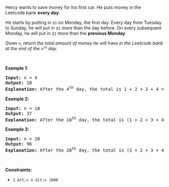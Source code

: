 Hercy wants to save money for his first car. He puts money in the Leetcode&nbsp;bank __every day__.

He starts by putting in `` $1 `` on Monday, the first day. Every day from Tuesday to Sunday, he will put in `` $1 `` more than the day before. On every subsequent Monday, he will put in `` $1 `` more than the __previous Monday__.<span style="display: none;"> </span>

Given `` n ``, return _the total amount of money he will have in the Leetcode bank at the end of the _<code>n<sup>th</sup></code>_ day._

&nbsp;

__Example 1:__

<pre>
<strong>Input:</strong> n = 4
<strong>Output:</strong> 10
<strong>Explanation:</strong>&nbsp;After the 4<sup>th</sup> day, the total is 1 + 2 + 3 + 4 = 10.
</pre>

__Example 2:__

<pre>
<strong>Input:</strong> n = 10
<strong>Output:</strong> 37
<strong>Explanation:</strong>&nbsp;After the 10<sup>th</sup> day, the total is (1 + 2 + 3 + 4 + 5 + 6 + 7) + (2 + 3 + 4) = 37. Notice that on the 2<sup>nd</sup> Monday, Hercy only puts in $2.
</pre>

__Example 3:__

<pre>
<strong>Input:</strong> n = 20
<strong>Output:</strong> 96
<strong>Explanation:</strong>&nbsp;After the 20<sup>th</sup> day, the total is (1 + 2 + 3 + 4 + 5 + 6 + 7) + (2 + 3 + 4 + 5 + 6 + 7 + 8) + (3 + 4 + 5 + 6 + 7 + 8) = 96.
</pre>

&nbsp;

__Constraints:__

*   `` 1 &lt;= n &lt;= 1000 ``